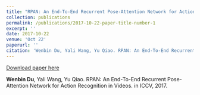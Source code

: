 ```yaml
---
title: "RPAN: An End-To-End Recurrent Pose-Attention Network for Action Recognition in Videos"
collection: publications
permalink: /publications/2017-10-22-paper-title-number-1
excerpt: ''
date: 2017-10-22
venue: 'Oct 22'
paperurl: ''
citation: 'Wenbin Du, Yali Wang, Yu Qiao. RPAN: An End-To-End Recurrent Pose-Attention Network for Action Recognition in Videos. in ICCV, 2017.'
---
```



[Download paper here](http://lanlianhuaer.github.io/files/Du_RPAN.pdf)

**Wenbin Du**, Yali Wang, Yu Qiao. RPAN: An End-To-End Recurrent Pose-Attention Network for Action Recognition in Videos. in ICCV, 2017.